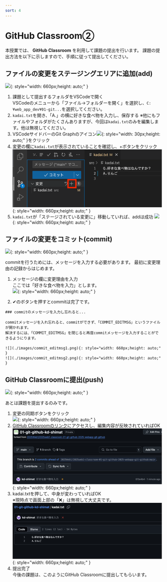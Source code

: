 ```yaml
---
sort: 4
---
```


# GitHub Classroom②

本授業では、 **GitHub Classroom** を利用して課題の提出を行います。
課題の提出方法を以下に示しますので、手順に従って提出してください。

## ファイルの変更をステージングエリアに追加(add)

![](./images/git_image_add.jpg){: style="width: 660px;height: auto;" }

1. 課題として提出するフォルダをVSCodeで開く<br>
   VSCodeのメニューから「ファイル->フォルダーを開く」を選択し、`C:¥web_app_dev¥01-git...`を選択してください。
2. `kadai.txt`を開き、「A.」の横に好きな食べ物を入力し、保存する
   ※他にもファイルやフォルダがたくさんありますが、今回は`kadai.txt`のみを編集します。他は無視してください。
3. VSCodeサイドバーのGit Graphのアイコン![](./images/Aspose.Words.aedafcf0-3819-4263-af12-50337a38362b.016.png){: style="width: 30px;height: auto;" }をクリック
4. 変更の欄に`kadai.txt`が表示されていることを確認し、+ボタンをクリック<br>
![](./images/Aspose.Words.aedafcf0-3819-4263-af12-50337a38362b.019.png){: style="width: 660px;height: auto;" }
1. `kadai.txt`が「ステージされている変更に」移動していれば、addは成功
   ![](./images/Aspose.Words.aedafcf0-3819-4263-af12-50337a38362b.020.png){: style="width: 660px;height: auto;" }

## ファイルの変更をコミット(commit)

![](./images/git_image_commit.jpg){: style="width: 660px;height: auto;" }

commitを行うためには、メッセージを入力する必要があります。
最初に変更理由の記録からはじめます。

1. メッセージの欄に変更理由を入力<br>
   ここでは「好きな食べ物を入力」とします。<br>
    ![](./images/Aspose.Words.aedafcf0-3819-4263-af12-50337a38362b.020.png){: style="width: 660px;height: auto;" }

1. ✔のボタンを押すとcommitは完了です。

```note
### commitのメッセージを入力し忘れると...

commitメッセージを入れ忘れると、commitができず、「COMMIT_EDITMSG」というファイルが開かれます。
解決するには、「COMMIT_EDITMSG」を閉じると再度commitメッセージを入力することができるようにります。

![](./images/commit_editmsg1.png){: style="width: 660px;height: auto;" }
![](./images/commit_editmsg2.png){: style="width: 660px;height: auto;" }
```

## GitHub Classroomに提出(push)

![](./images/git_image_push.jpg){: style="width: 660px;height: auto;" }

あとは課題を提出するのみです。

1. 変更の同期ボタンをクリック<br>
   ![](./images/Aspose.Words.aedafcf0-3819-4263-af12-50337a38362b.022.png){: style="width: 660px;height: auto;" }
2. [GitHub Classroomのリンク](https://classroom.github.com/a/bPW2aS9n)にアクセスし、編集内容が反映されていればOK<br>
![](./images/kadai_txt.png){: style="width: 660px;height: auto;" }
1. kadai.txtを押して、中身が変わっていればOK<br>
   ※現時点で画面上部の「❌」は無視して大丈夫です。<br> 
![](./images/kadai_txt_in.png){: style="width: 660px;height: auto;" }
1. 提出完了<br>
   今後の課題は、このようにGitHub Classroomに提出してもらいます。
